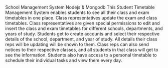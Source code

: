 School Management System Nodejs & Mongodb
This Student Timetable Management System enables students to see all their class and exam timetables in one place. Class representatives update the exam and class timetables. Class representatives are given special permissions to edit and insert the class and exam timetables for different schools, departments, and years of study. Students get to create accounts and select their respective details of the school, department, and year of study. All details their class reps will be updating will be shown to them. Class reps can also send notices to their respective classes, and all students in that class will get to see the information. Students also have access to a personal timetable to schedule their individual tasks and view them every day.

